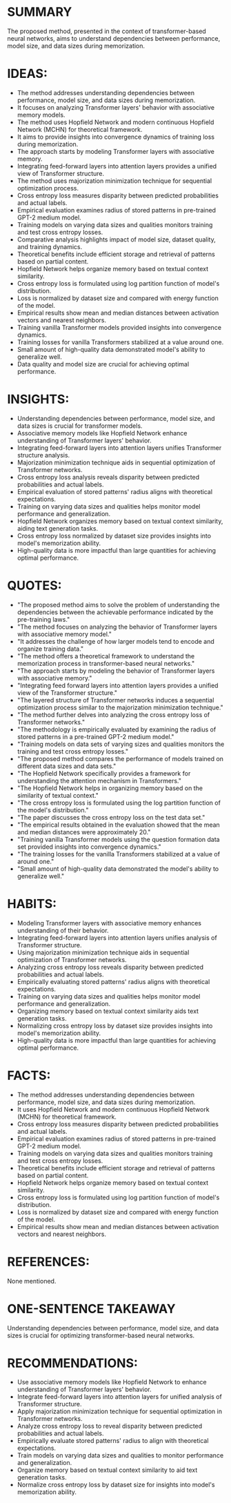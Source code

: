 # SUMMARY
The proposed method, presented in the context of transformer-based neural networks, aims to understand dependencies between performance, model size, and data sizes during memorization.

# IDEAS:
- The method addresses understanding dependencies between performance, model size, and data sizes during memorization.
- It focuses on analyzing Transformer layers' behavior with associative memory models.
- The method uses Hopfield Network and modern continuous Hopfield Network (MCHN) for theoretical framework.
- It aims to provide insights into convergence dynamics of training loss during memorization.
- The approach starts by modeling Transformer layers with associative memory.
- Integrating feed-forward layers into attention layers provides a unified view of Transformer structure.
- The method uses majorization minimization technique for sequential optimization process.
- Cross entropy loss measures disparity between predicted probabilities and actual labels.
- Empirical evaluation examines radius of stored patterns in pre-trained GPT-2 medium model.
- Training models on varying data sizes and qualities monitors training and test cross entropy losses.
- Comparative analysis highlights impact of model size, dataset quality, and training dynamics.
- Theoretical benefits include efficient storage and retrieval of patterns based on partial content.
- Hopfield Network helps organize memory based on textual context similarity.
- Cross entropy loss is formulated using log partition function of model's distribution.
- Loss is normalized by dataset size and compared with energy function of the model.
- Empirical results show mean and median distances between activation vectors and nearest neighbors.
- Training vanilla Transformer models provided insights into convergence dynamics.
- Training losses for vanilla Transformers stabilized at a value around one.
- Small amount of high-quality data demonstrated model's ability to generalize well.
- Data quality and model size are crucial for achieving optimal performance.

# INSIGHTS:
- Understanding dependencies between performance, model size, and data sizes is crucial for transformer models.
- Associative memory models like Hopfield Network enhance understanding of Transformer layers' behavior.
- Integrating feed-forward layers into attention layers unifies Transformer structure analysis.
- Majorization minimization technique aids in sequential optimization of Transformer networks.
- Cross entropy loss analysis reveals disparity between predicted probabilities and actual labels.
- Empirical evaluation of stored patterns' radius aligns with theoretical expectations.
- Training on varying data sizes and qualities helps monitor model performance and generalization.
- Hopfield Network organizes memory based on textual context similarity, aiding text generation tasks.
- Cross entropy loss normalized by dataset size provides insights into model's memorization ability.
- High-quality data is more impactful than large quantities for achieving optimal performance.

# QUOTES:
- "The proposed method aims to solve the problem of understanding the dependencies between the achievable performance indicated by the pre-training laws."
- "The method focuses on analyzing the behavior of Transformer layers with associative memory model."
- "It addresses the challenge of how larger models tend to encode and organize training data."
- "The method offers a theoretical framework to understand the memorization process in transformer-based neural networks."
- "The approach starts by modeling the behavior of Transformer layers with associative memory."
- "Integrating feed forward layers into attention layers provides a unified view of the Transformer structure."
- "The layered structure of Transformer networks induces a sequential optimization process similar to the majorization minimization technique."
- "The method further delves into analyzing the cross entropy loss of Transformer networks."
- "The methodology is empirically evaluated by examining the radius of stored patterns in a pre-trained GPT-2 medium model."
- "Training models on data sets of varying sizes and qualities monitors the training and test cross entropy losses."
- "The proposed method compares the performance of models trained on different data sizes and data sets."
- "The Hopfield Network specifically provides a framework for understanding the attention mechanism in Transformers."
- "The Hopfield Network helps in organizing memory based on the similarity of textual context."
- "The cross entropy loss is formulated using the log partition function of the model's distribution."
- "The paper discusses the cross entropy loss on the test data set."
- "The empirical results obtained in the evaluation showed that the mean and median distances were approximately 20."
- "Training vanilla Transformer models using the question formation data set provided insights into convergence dynamics."
- "The training losses for the vanilla Transformers stabilized at a value of around one."
- "Small amount of high-quality data demonstrated the model's ability to generalize well."

# HABITS:
- Modeling Transformer layers with associative memory enhances understanding of their behavior.
- Integrating feed-forward layers into attention layers unifies analysis of Transformer structure.
- Using majorization minimization technique aids in sequential optimization of Transformer networks.
- Analyzing cross entropy loss reveals disparity between predicted probabilities and actual labels.
- Empirically evaluating stored patterns' radius aligns with theoretical expectations.
- Training on varying data sizes and qualities helps monitor model performance and generalization.
- Organizing memory based on textual context similarity aids text generation tasks.
- Normalizing cross entropy loss by dataset size provides insights into model's memorization ability.
- High-quality data is more impactful than large quantities for achieving optimal performance.

# FACTS:
- The method addresses understanding dependencies between performance, model size, and data sizes during memorization.
- It uses Hopfield Network and modern continuous Hopfield Network (MCHN) for theoretical framework.
- Cross entropy loss measures disparity between predicted probabilities and actual labels.
- Empirical evaluation examines radius of stored patterns in pre-trained GPT-2 medium model.
- Training models on varying data sizes and qualities monitors training and test cross entropy losses.
- Theoretical benefits include efficient storage and retrieval of patterns based on partial content.
- Hopfield Network helps organize memory based on textual context similarity.
- Cross entropy loss is formulated using log partition function of model's distribution.
- Loss is normalized by dataset size and compared with energy function of the model.
- Empirical results show mean and median distances between activation vectors and nearest neighbors.

# REFERENCES:
None mentioned.

# ONE-SENTENCE TAKEAWAY
Understanding dependencies between performance, model size, and data sizes is crucial for optimizing transformer-based neural networks.

# RECOMMENDATIONS:
- Use associative memory models like Hopfield Network to enhance understanding of Transformer layers' behavior.
- Integrate feed-forward layers into attention layers for unified analysis of Transformer structure.
- Apply majorization minimization technique for sequential optimization in Transformer networks.
- Analyze cross entropy loss to reveal disparity between predicted probabilities and actual labels.
- Empirically evaluate stored patterns' radius to align with theoretical expectations.
- Train models on varying data sizes and qualities to monitor performance and generalization.
- Organize memory based on textual context similarity to aid text generation tasks.
- Normalize cross entropy loss by dataset size for insights into model's memorization ability.
